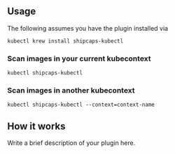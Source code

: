 
## Usage
The following assumes you have the plugin installed via

```shell
kubectl krew install shipcaps-kubectl
```

### Scan images in your current kubecontext

```shell
kubectl shipcaps-kubectl
```

### Scan images in another kubecontext

```shell
kubectl shipcaps-kubectl --context=context-name
```

## How it works
Write a brief description of your plugin here.